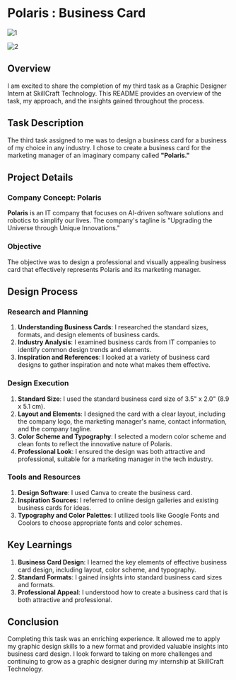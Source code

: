 # Polaris : Business Card

![1](https://github.com/Shib-Sankar-Das/SCT_GD_3/assets/136646947/76769567-833b-4da1-9c70-106c49dd58fd)

![2](https://github.com/Shib-Sankar-Das/SCT_GD_3/assets/136646947/f37492fc-5ea8-4576-a5f3-f492452ca681)


## Overview
I am excited to share the completion of my third task as a Graphic Designer Intern at SkillCraft Technology. This README provides an overview of the task, my approach, and the insights gained throughout the process.

## Task Description
The third task assigned to me was to design a business card for a business of my choice in any industry. I chose to create a business card for the marketing manager of an imaginary company called **"Polaris."**

## Project Details

### Company Concept: Polaris
**Polaris** is an IT company that focuses on AI-driven software solutions and robotics to simplify our lives. The company's tagline is "Upgrading the Universe through Unique Innovations."

### Objective
The objective was to design a professional and visually appealing business card that effectively represents Polaris and its marketing manager.

## Design Process

### Research and Planning
1. **Understanding Business Cards**: I researched the standard sizes, formats, and design elements of business cards.
2. **Industry Analysis**: I examined business cards from IT companies to identify common design trends and elements.
3. **Inspiration and References**: I looked at a variety of business card designs to gather inspiration and note what makes them effective.

### Design Execution
1. **Standard Size**: I used the standard business card size of 3.5" x 2.0" (8.9 x 5.1 cm).
2. **Layout and Elements**: I designed the card with a clear layout, including the company logo, the marketing manager's name, contact information, and the company tagline.
3. **Color Scheme and Typography**: I selected a modern color scheme and clean fonts to reflect the innovative nature of Polaris.
4. **Professional Look**: I ensured the design was both attractive and professional, suitable for a marketing manager in the tech industry.

### Tools and Resources
1. **Design Software**: I used Canva to create the business card.
2. **Inspiration Sources**: I referred to online design galleries and existing business cards for ideas.
3. **Typography and Color Palettes**: I utilized tools like Google Fonts and Coolors to choose appropriate fonts and color schemes.

## Key Learnings
1. **Business Card Design**: I learned the key elements of effective business card design, including layout, color scheme, and typography.
2. **Standard Formats**: I gained insights into standard business card sizes and formats.
3. **Professional Appeal**: I understood how to create a business card that is both attractive and professional.

## Conclusion
Completing this task was an enriching experience. It allowed me to apply my graphic design skills to a new format and provided valuable insights into business card design. I look forward to taking on more challenges and continuing to grow as a graphic designer during my internship at SkillCraft Technology.
